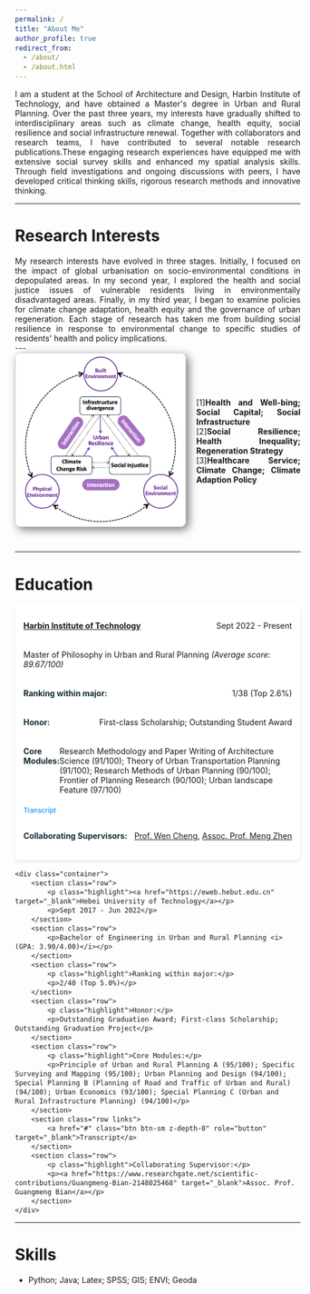 ```yaml
---
permalink: /
title: "About Me"
author_profile: true
redirect_from: 
  - /about/
  - /about.html
---
```


<div class="col-sm-9" style="display: flex; align-items: center; padding-left: 0px; text-align: justify;">
I am a student at the School of Architecture and Design, Harbin Institute of Technology, and have obtained a Master's degree in Urban and Rural Planning. Over the past three years, my interests have gradually shifted to interdisciplinary areas such as climate change, health equity, social resilience and social infrastructure renewal. Together with collaborators and research teams, I have contributed to several notable research publications.These engaging research experiences have equipped me with extensive social survey skills and enhanced my spatial analysis skills. Through field investigations and ongoing discussions with peers, I have developed critical thinking skills, rigorous research methods and innovative thinking.
 </div>

---

Research Interests
======
<div class="col-sm-9" style="display: flex; align-items: center; padding-left: 0px; text-align: justify;">
My research interests have evolved in three stages. Initially, I focused on the impact of global urbanisation on socio-environmental conditions in depopulated areas. In my second year, I explored the health and social justice issues of vulnerable residents living in environmentally disadvantaged areas. Finally, in my third year, I began to examine policies for climate change adaptation, health equity and the governance of urban regeneration. Each stage of research has taken me from building social resilience in response to environmental change to specific studies of residents' health and policy implications.
 </div>
---

<div class="pub-row" style="display: flex; align-items: center; flex-wrap: wrap; margin-bottom: 40px;">
  <div class="col-sm-3 abbr" style="flex: 0 0 300px; margin-right: 20px; padding-left: 0;">
    <img src="/images/kj.png" class="teaser img-fluid z-depth-1" style="width: 400px; height: auto; box-shadow: 5px 5px 15px rgba(0,0,0,0.5); border: 1px solid #CCCCCC; border-radius: 10px;">
  </div>
  <div class="col-sm-9" style="flex: 1; padding-left: 0; text-align: justify;">
    <div>
      <div class="title 1">[1]<strong>Health and Well-bing; Social Capital; Social Infrastructure</strong></div>
      <div class="title 2">[2]<strong>Social Resilience; Health Inequality; Regeneration Strategy</strong></div>
      <div class="title 3">[3]<strong>Healthcare Service; Climate Change; Climate Adaption Policy</strong></div>
    </div>
  </div>
</div>

---
 
Education
======

<html lang="en">
<head>
    <meta charset="UTF-8">
    <meta name="viewport" content="width=device-width, initial-scale=1.0">
    <title>Education</title>
    <style>
        .container {
            max-width: 800px;
            margin: 0 auto;
            background: #fff;
            padding: 15px;
            border-radius: 8px;
            box-shadow: 0 2px 4px rgba(0, 0, 0, 0.1);
            margin-bottom: 15px;
        }
        .row {
            display: flex;
            justify-content: space-between;
            margin-bottom: 15px;
        }
        .highlight {
            font-weight: bold;
            color: #132C33;
        }
        .links {
            text-align: right;
        }
        .links a {
            font-size: 12px;
            color: #007BFF;
            text-decoration: none;
        }
        .links a:hover {
            text-decoration: underline;
        }
        .row p {
            margin-bottom: 5px;
        }
    </style>
</head>
<body>
    <div class="container">
        <section class="row">
            <p class="highlight"><a href="http://en.hit.edu.cn" target="_blank" rel="noopener noreferrer">Harbin Institute of Technology</a></p>
            <p>Sept 2022 - Present</p>
        </section>
        <section class="row">
            <p>Master of Philosophy in Urban and Rural Planning <i>(Average score: 89.67/100)</i></p>
        </section>
        <section class="row">
            <p class="highlight">Ranking within major:</p>
            <p>1/38 (Top 2.6%)</p>
        </section>
        <section class="row">
            <p class="highlight">Honor:</p>
            <p>First-class Scholarship; Outstanding Student Award</p>
        </section>
        <section class="row">
            <p class="highlight">Core Modules:</p>
            <p>Research Methodology and Paper Writing of Architecture Science (91/100); Theory of Urban Transportation Planning (91/100); Research Methods of Urban Planning (90/100); Frontier of Planning Research (90/100); Urban landscape Feature (97/100)</p>
        </section>
        <section class="row links">
            <a href="#" class="btn btn-sm z-depth-0" role="button" target="_blank">Transcript</a>
        </section>
        <section class="row">
            <p class="highlight">Collaborating Supervisors:</p>
            <p>
                <a href="https://www.scopus.com/authid/detail.uri?authorId=55125627000" target="_blank" rel="noopener noreferrer">Prof. Wen Cheng</a>, 
                <a href="https://www.researchgate.net/profile/Meng-Zhen-4" target="_blank" rel="noopener noreferrer">Assoc. Prof. Meng Zhen</a>
            </p>
        </section>
    </div>

    <div class="container">
        <section class="row">
            <p class="highlight"><a href="https://eweb.hebut.edu.cn" target="_blank">Hebei University of Technology</a></p>
            <p>Sept 2017 - Jun 2022</p>
        </section>
        <section class="row">
            <p>Bachelor of Engineering in Urban and Rural Planning <i>(GPA: 3.90/4.00)</i></p>
        </section>
        <section class="row">
            <p class="highlight">Ranking within major:</p>
            <p>2/40 (Top 5.0%)</p>
        </section>
        <section class="row">
            <p class="highlight">Honor:</p>
            <p>Outstanding Graduation Award; First-class Scholarship; Outstanding Graduation Project</p>
        </section>
        <section class="row">
            <p class="highlight">Core Modules:</p>
            <p>Principle of Urban and Rural Planning A (95/100); Specific Surveying and Mapping (95/100); Urban Planning and Design (94/100); Special Planning B (Planning of Road and Traffic of Urban and Rural) (94/100); Urban Economics (93/100); Special Planning C (Urban and Rural Infrastructure Planning) (94/100)</p>
        </section>
        <section class="row links">
            <a href="#" class="btn btn-sm z-depth-0" role="button" target="_blank">Transcript</a>
        </section>
        <section class="row">
            <p class="highlight">Collaborating Supervisor:</p>
            <p><a href="https://www.researchgate.net/scientific-contributions/Guangmeng-Bian-2148025468" target="_blank">Assoc. Prof. Guangmeng Bian</a></p>
        </section>
    </div>
</body>
</html>

---

Skills
======
* Python; Java; Latex; SPSS; GIS; ENVI; Geoda
